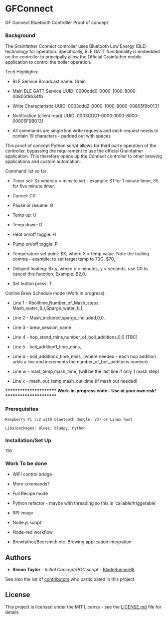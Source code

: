 # GFConnect


GF Connect Bluetooth Controller Proof of concept


### Background

The Grainfather Connect controller uses Bluetooth Low Energy (BLE) technology for operation. Specifically, BLE GATT functionality is embedded on the controller to principally allow the Official Grainfather mobile application to control the boiler operation.  

Tech Highlights:

- BLE Service Broadcast name: Grain

- Main BLE GATT Service UUID: 0000cdd0-0000-1000-8000-00805f9b34fb

- Write Characteristic UUID: 0003cdd2-0000-1000-8000-00805f9b0131

- Notification (client read) UUID: 0003CDD1-0000-1000-8000-00805F9B0131

- All commands are single line write requests and each request needs to contain 19 characters - padded out with spaces


This proof of concept Python script allows for third party operation of the controller, bypassing the requirement to use the official Grainfather application.  This therefore opens up the Connect controller to other brewing applications and custom automation.



Command list so far:

- Timer set: Sx where x = mins to set - example: S1 for 1 minute timer, S5 for five minute timer.

- Cancel: C0

- Pause or resume: G

- Temp up: U

- Temp down: D

- Heat on/off toggle: H

- Pump on/off toggle: P

- Temperature set point: $X, where X = temp value. Note the trailing comma - example: to set target temp to 70C, $70,

- Delayed heating: Bx,y, where x = minutes, y = seconds. use C0 to cancel this function. Example: B2,0,

- Set button press: T


Outline Brew Schedule mode (Work in progress):

 - Line 1 - Rboiltime,Number_of_Mash_steps, Mash_water_(L),Sparge_water_(L),

 - Line 2 - Mash_included,sparge_included,0,0,

 - Line 3 - brew_session_name

 - Line 4 - hop_stand_mins,number_of_boil_additions,0,0 (TBC)

 - Line 5 - boil_addition1_time_mins,

 - Line 6 - boil_additionx_time_mins, (where needed - each hop addition adds a line and increments the number_of_boil_additions number)

 - Line w - mast_temp,mash_time, (will be the last line if only 1 mash step)

 - Line x - mash_out_temp,mash_out_time (if mash out needed)


<b> ********************* Work-in-progress code - Use at your own risk! ********************* </b>


### Prerequisites

```
Raspberry Pi (v2 with bluetooth dongle, V3) or Linux host
```
```
Libs/packages: Bluez, bluepy, Python
```

### Installation/Set Up

```
TBD
```


### Work To be done

- WIFI control bridge

- More commands?

- Full Recipe mode

- Python refactor - maybe with threading so this is 'callable/triggerable'

- RPI image

- Node.js script

- Node-red workflow

- Brewfather/Beersmith etc. Brewing application integration


## Authors

* **Simon Taylor** - *Initial Concept/POC script* - [BladeRunner68](https://github.com/BladeRunner68)

See also the list of [contributors](https://github.com/BladeRunner68/GFConnect/contributors) who participated in this project.

## License

This project is licensed under the MIT License - see the [LICENSE.md](LICENSE.md) file for details

